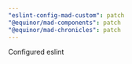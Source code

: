 ```yaml
---
"eslint-config-mad-custom": patch
"@equinor/mad-components": patch
"@equinor/mad-chronicles": patch
---
```


Configured eslint
